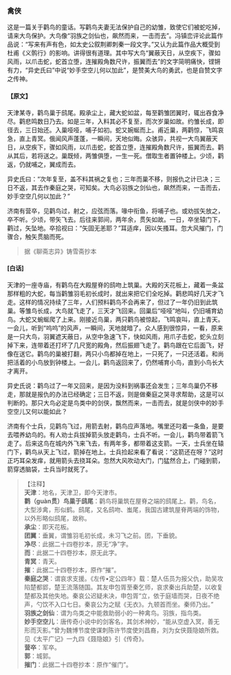 <script type="text/javascript">
    var head = document.getElementsByTagName('head')[0];
    cssURL = '/public/liao.css';
    linkTag = document.createElement('link');
    linkTag.href = cssURL;
    linkTag.setAttribute('type','text/css');
    linkTag.setAttribute('rel','stylesheet');
    head.appendChild(linkTag);
</script>
### 禽侠

这是一篇关于鹳鸟的童话。写鹳鸟夫妻无法保护自己的幼雏，致使它们被蛇吃掉，请来大鸟保护。大鸟像“羽族之剑仙也，飙然而来，一击而去”。冯镇峦评论此篇作品说：“写来有声有色，如太史公叙荆卿刺秦一段文字。”又认为此篇作品大概受到杜甫《义鹘行》的影响。讲得很有道理。其中写大鸟“翼蔽天日，从空疾下，骤如风雨，以爪击蛇，蛇首立堕，连摧殿角数尺许，振翼而去”的文字简明痛快，铿锵有力，“异史氏曰”中说“妙手空空儿何以加此”，是赞美大鸟的勇武，也是自赞文字之传神。

#### 【原文】
<section>
天津某寺，鹳鸟巢于鸱尾。殿承尘上，藏大蛇如盆，每至鹳雏团翼时，辄出吞食净尽。鹳悲鸣数日乃去。如是三年，入料其必不复至，而次岁巢如故。约雏长成，即径去，三日始还。入巢哑哑，哺子如初。蛇又婉蜒而上。甫近巢，两鹳惊，飞鸣哀急，直上青冥。俄闻风声蓬蓬，一瞬间，天地似晦。众骇异，共视一大鸟翼蔽天日，从空疾下，骤如风雨，以爪击蛇，蛇首立堕，连摧殿角数尺许，振翼而去。鹳从其后，若将送之。巢既倾，两雏俱堕，一生一死。僧取生者置钟楼上。少顷，鹳返，仍就哺之，翼成而去。

异史氏曰：“次年复至，盖不料其祸之复也；三年而巢不移，则报仇之计已决；三日不返，其去作秦庭之哭，可知矣。大鸟必羽族之剑仙也，飙然而来，一击而去，妙手空空几何以加此？”

济南有营卒，见鹳鸟过，射之，应弦而落。喙中衔鱼，将哺子也。或劝拔矢放之，卒不听。少顷，带矢飞去。后往来郭间，两年余，贯矢如故。一日，卒坐辕门下，鹳过，矢坠地。卒拾视曰：“矢固无恙耶？”耳适痒，因以矢搔耳。忽大风摧门，门骤合，触矢贯脑而死。

</section>

> 据《聊斋志异》铸雪斋抄本

#### [白话]
<aside>

天津的一座寺庙，有鹳鸟在大殿屋脊的鸱吻上筑巢。大殿的天花板上，藏着一条盆那样粗的大蛇，每当鹳雏羽毛初长成时，就出来把它们全吃掉。鹳悲鸣好几天才飞走。这样的情况持续了三年，人们预料鹳鸟不会再来了，但过了一年仍旧到此筑巢。等雏鸟长成，大鸟就飞走了，三天才飞回来。回巢后“哑哑”地叫，仍旧哺育幼鸟。大蛇又蜿蜒爬了上来。刚接近鸟巢，两只鹳鸟被惊起，飞鸣哀叫，直上青天。一会儿，听到“呜呜”的风声，一瞬间，天地就暗了。众人感到很惊异，一看，原来是一只大鸟，羽翼遮天蔽日，从空中急速飞下，快如风雨，用爪子击蛇，蛇头立刻掉下来，连带着还打坏了几尺宽的殿角，然后振翅飞走了。鹳鸟跟在它后面飞，好像在送它。鹳鸟的巢被打翻，两只小鸟都掉在地上，一只死了，一只还活着。和尚把活着的小鸟放到钟楼上。一会儿，鹳鸟返回来了，仍然哺育小鸟，直到小鸟长大才离开。

异史氏说：鹳鸟过了一年又回来，是因为没料到祸事还会发生；三年鸟巢仍不移走，那就是报仇的办法已经确定；三日不返，则是做秦庭之哭寻求帮助，这是可以判断的。那只大鸟必定是鸟类中的剑侠，飘然而来，一击而去，就是剑侠中的妙手空空儿又何以能如此？

济南有个士兵，见鹳鸟飞过，用箭去射，鹳鸟应声落地。嘴里还叼着一条鱼，是要去喂养幼鸟的。有人劝士兵拔掉箭头放走鹳鸟，士兵不听。一会儿，鹳鸟带着箭飞走了。后来这鸟在城内外飞来飞去，有两年多，都带着这支箭。一天，士兵坐在辕门下，鹳鸟从天上飞过，箭掉在地上。士兵捡起来看了看说：“这箭还在呀？”这时正巧耳朵发痒，就用箭头去挠耳朵。忽然大风吹动大门，门猛然合上，门碰到箭，箭穿透脑袋，士兵当时就死了。

</aside>

> 【注释】  
<b>天津</b>：地名，天津卫，即今天津市。  
<b>鹳（guàn贯）鸟巢于鸱尾</b>：鹳鸟将巢筑在屋脊之端的鸱尾上。鹳，鸟名，大型涉禽，形似鹤。鸱尾，又名鸱吻、蚩尾，我国古建筑屋脊两端的饰物，以外形略似鸱尾，故称。  
<b>承尘</b>：即天花板。  
<b>团翼</b>：垂翼，谓雏羽毛初长成，未习飞之前。团，下垂貌。  
<b>净尽</b>：此据二十四卷抄本，原无“净”字。  
<b>而</b>：此据二十四卷抄本，原无此字。  
<b>青冥</b>：青天。  
<b>摧</b>：此据二十四卷抄本，原作“摧”。  
<b>秦庭之哭</b>：谓哀求支援。《左传•定公四年》载：楚人伍员为报父仇，助吴攻陷楚都郢，楚王流落随国。其友申包胥至秦乞师，哀求秦出兵助楚，以收复楚都及其他失地。秦哀公迟疑未决，申包胥“立，依于庭墙而哭，日夜不绝声，勺饮不入口七日。秦哀公为之赋《无衣》。九顿首而坐。秦师乃出。”  
<b>羽族之剑仙</b>：谓为鸟类之中能救助弱小的一种禽鸟。羽族，指鸟类。  
<b>妙手空空儿</b>：唐传奇小说中的剑客名，其剑术神妙，“能从空虚入冥，善无形而灭影。”曾为魏博节度使谋刺陈许节度使刘昌裔，刘为女侠聂隐娘所救。见《太平广记》一九四《聂隐娘》引《传奇》。  
<b>营卒</b>：军卒。  
<b>郭</b>：城郭。  
<b>摧门</b>：此据二十四卷抄本：原作“催门”。  
